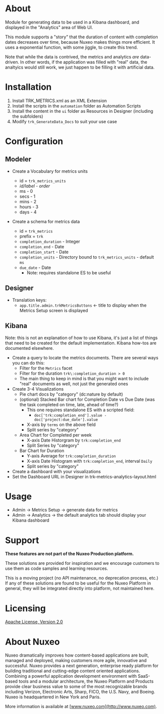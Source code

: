 # About

Module for generating data to be used in a Kibana dashboard, and displayed in the "Analytics" area of Web UI.

This module supports a "story" that the duration of content with completion dates decreases over time, because Nuxeo makes things more efficient. It uses a exponential function, with some jiggle, to create this trend.

Note that while the data is contrived, the metrics and analytics *are* data-driven.  In other words, if the application was filled with "real" data, the analtyics would still work, we just happen to be filling it with artificial data.

# Installation

1. Install TRK_METRICS.xml as an XML Extension
2. Install the scripts in the `automation` folder as Automation Scripts
3. Install the content in the `ui` folder as Resources in Designer (including the subfolders)
4. Modify `trk_GenerateData_Docs` to suit your use case

# Configuration

## Modeler

* Create a Vocabulary for metrics units
  * id = `trk_metrics_units`
  * *id/label - order*
  * ms - 0
  * secs - 1
  * mins - 2
  * hours - 3
  * days - 4

* Create a schema for metrics data
  * id = `trk_metrics`
  * prefix = `trk`
  * `completion_duration` - Integer
  * `completion_end` - Date
  * `completion_start` - Date
  * `completion_units` - Directory bound to `trk_metrics_units` - default `ms`
  * `due_date` - Date
    * Note: requires standalone ES to be useful

## Designer

* Translation keys:
  * `app.title.admin.trkMetricsButtons` <- title to display when the Metrics Setup screen is displayed

## Kibana

Note: this is not an explanation of how to use Kibana, it's just a list of things that need to be created for the default implementation. Kibana how-tos are documented elsewhere.

* Create a query to locate the metrics documents. There are several ways you can do this:
  * Filter for the `Metrics` facet
  * Filter for the duration `trk\:completion_duration > 0`
  * The main thing to keep in mind is that you might want to include "real" documents as well, not just the generated ones
* Create 3-4 Visualizations
  * Pie chart docs by "category" (dc:nature by default)
  * (optional) Stacked Bar chart for Completion Date vs Due Date (was the task completed on time, late, ahead of time?)
    * This one requires standalone ES with a scripted field:
      * `doc['trk:completion_end'].value - doc['project:due_date'].value`
    * X-axis by `terms` on the above field
    * Split series by "category"
  * Area Chart for Completed per week
    * X-axis Date Historgram by `trk:completion_end`
    * Split Series by "category"
  * Bar Chart for Duration
    * Y-axis Average for `trk:completion_duration`
    * X-axis Date Histogram with `trk:completion_end`, interval `Daily`
    * Split series by "category"
* Create a dashboard with your visualizations
* Set the Dashboard URL in Designer in trk-metrics-analytics-layout.html

# Usage

* Admin -> Metrics Setup -> generate data for metrics
* Admin -> Analytics -> the default analytics tab should display your Kibana dashboard

# Support

**These features are not part of the Nuxeo Production platform.**

These solutions are provided for inspiration and we encourage customers to use them as code samples and learning resources.

This is a moving project (no API maintenance, no deprecation process, etc.) If any of these solutions are found to be useful for the Nuxeo Platform in general, they will be integrated directly into platform, not maintained here.

# Licensing

[Apache License, Version 2.0](http://www.apache.org/licenses/LICENSE-2.0)

# About Nuxeo

Nuxeo dramatically improves how content-based applications are built, managed and deployed, making customers more agile, innovative and successful. Nuxeo provides a next generation, enterprise ready platform for building traditional and cutting-edge content oriented applications. Combining a powerful application development environment with SaaS-based tools and a modular architecture, the Nuxeo Platform and Products provide clear business value to some of the most recognizable brands including Verizon, Electronic Arts, Sharp, FICO, the U.S. Navy, and Boeing. Nuxeo is headquartered in New York and Paris.

More information is available at [www.nuxeo.com](http://www.nuxeo.com).
